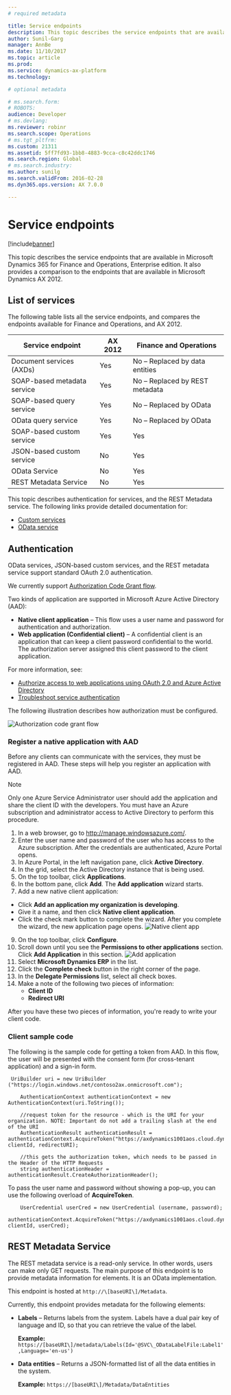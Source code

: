 ```yaml
---
# required metadata

title: Service endpoints
description: This topic describes the service endpoints that are available.
author: Sunil-Garg
manager: AnnBe
ms.date: 11/10/2017
ms.topic: article
ms.prod: 
ms.service: dynamics-ax-platform
ms.technology: 

# optional metadata

# ms.search.form: 
# ROBOTS: 
audience: Developer
# ms.devlang: 
ms.reviewer: robinr
ms.search.scope: Operations
# ms.tgt_pltfrm: 
ms.custom: 21311
ms.assetid: 5ff7fd93-1bb8-4883-9cca-c8c42ddc1746
ms.search.region: Global
# ms.search.industry: 
ms.author: sunilg
ms.search.validFrom: 2016-02-28
ms.dyn365.ops.version: AX 7.0.0

---
```


# Service endpoints

[!include[banner](../includes/banner.md)]

This topic describes the service endpoints that are available in Microsoft Dynamics 365 for Finance and Operations, Enterprise edition. It also provides a comparison to the endpoints that are available in Microsoft Dynamics AX 2012. 

## List of services
The following table lists all the service endpoints, and compares the endpoints available for Finance and Operations, and AX 2012.

| Service endpoint            | AX 2012 | Finance and Operations     |
|-----------------------------|------------------|--------------------------------|
| Document services (AXDs)    | Yes              | No – Replaced by data entities |
| SOAP-based metadata service | Yes              | No – Replaced by REST metadata |
| SOAP-based query service    | Yes              | No – Replaced by OData         |
| OData query service         | Yes              | No – Replaced by OData         |
| SOAP-based custom service   | Yes              | Yes                            |
| JSON-based custom service   | No               | Yes                   |
| OData Service               | No               | Yes                   |
| REST Metadata Service       | No               | Yes                   |

This topic describes authentication for services, and the REST Metadata service. The following links provide detailed documentation for: 
- [Custom services](custom-services.md)
- [OData service](odata.md)

## Authentication
OData services, JSON-based custom services, and the REST metadata service support standard OAuth 2.0 authentication. 

We currently support [Authorization Code Grant flow](https://msdn.microsoft.com/en-us/library/azure/dn645542.aspx). 

Two kinds of application are supported in Microsoft Azure Active Directory (AAD):

-   **Native client application** – This flow uses a user name and password for authentication and authorization.
-   **Web application (Confidential client)** – A confidential client is an application that can keep a client password confidential to the world. The authorization server assigned this client password to the client application. 

For more information, see: 
- [Authorize access to web applications using OAuth 2.0 and Azure Active Directory](https://msdn.microsoft.com/en-us/library/azure/dn645545.aspx)
- [Troubleshoot service authentication](troubleshoot-service-authentication.md)

The following illustration describes how authorization must be configured. 

![Authorization code grant flow](./media/services-authentication.png)

### Register a native application with AAD

Before any clients can communicate with the services, they must be registered in AAD. These steps will help you register an application with AAD. 

> [!NOTE]
> Only one Azure Service Administrator user should add the application and share the client ID with the developers. You must have an Azure subscription and administrator access to Active Directory to perform this procedure.

1.  In a web browser, go to <http://manage.windowsazure.com/>.
2.  Enter the user name and password of the user who has access to the Azure subscription. After the credentials are authenticated, Azure Portal opens.
3.  In Azure Portal, in the left navigation pane, click **Active Directory**. 
4.  In the grid, select the Active Directory instance that is being used.
5.  On the top toolbar, click **Applications**. 
6.  In the bottom pane, click **Add**. The **Add application** wizard starts.
7.  Add a new native client application: 
 - Click **Add an application my organization is developing**. 
 - Give it a name, and then click **Native client application**.
 - Click the check mark button to complete the wizard. 
  After you complete the wizard, the new application page opens. 
   ![Native client app](./media/native-client-app.png)
9.  On the top toolbar, click **Configure**.
10. Scroll down until you see the **Permissions to other applications** section. Click **Add Application** in this section. ![Add application](./media/7_services.png)
11. Select **Microsoft Dynamics ERP** in the list.
12. Click the **Complete check** button in the right corner of the page.
13. In the **Delegate Permissions** list, select all check boxes.
14. Make a note of the following two pieces of information:
    -   **Client ID**
    -   **Redirect URI**

After you have these two pieces of information, you're ready to write your client code.

### Client sample code

The following is the sample code for getting a token from AAD. In this flow, the user will be presented with the consent form (for cross-tenant application) and a sign-in form.

```
 UriBuilder uri = new UriBuilder ("https://login.windows.net/contoso2ax.onmicrosoft.com");
               
    AuthenticationContext authenticationContext = new AuthenticationContext(uri.ToString());

    //request token for the resource - which is the URI for your organization. NOTE: Important do not add a trailing slash at the end of the URI
    AuthenticationResult authenticationResult = authenticationContext.AcquireToken("https://axdynamics1001aos.cloud.dynamics.com", clientId, redirectURI);
                
    //this gets the authorization token, which needs to be passed in the Header of the HTTP Requests
    string authenticationHeader = authenticationResult.CreateAuthorizationHeader();
```

To pass the user name and password without showing a pop-up, you can use the following overload of **AcquireToken**.

```
    UserCredential userCred = new UserCredential (username, password);
    authenticationContext.AcquireToken("https://axdynamics1001aos.cloud.dynamics.com", clientId, userCred);
```

## REST Metadata Service
The REST metadata service is a read-only service. In other words, users can make only GET requests. The main purpose of this endpoint is to provide metadata information for elements. It is an OData implementation. 

This endpoint is hosted at `http://\[baseURI\]/Metadata`.

Currently, this endpoint provides metadata for the following elements:

-   **Labels** – Returns labels from the system. Labels have a dual pair key of language and ID, so that you can retrieve the value of the label. 

    **Example:** `https://[baseURI\]/metadata/Labels(Id='@SVC\_ODataLabelFile:Label1',Language='en-us')`

-   **Data entities** – Returns a JSON-formatted list of all the data entities in the system. 

    **Example:** `https://[baseURI\]/Metadata/DataEntities`
